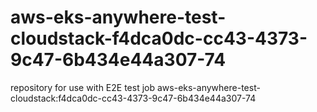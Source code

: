 # aws-eks-anywhere-test-cloudstack-f4dca0dc-cc43-4373-9c47-6b434e44a307-74
repository for use with E2E test job aws-eks-anywhere-test-cloudstack:f4dca0dc-cc43-4373-9c47-6b434e44a307-74
